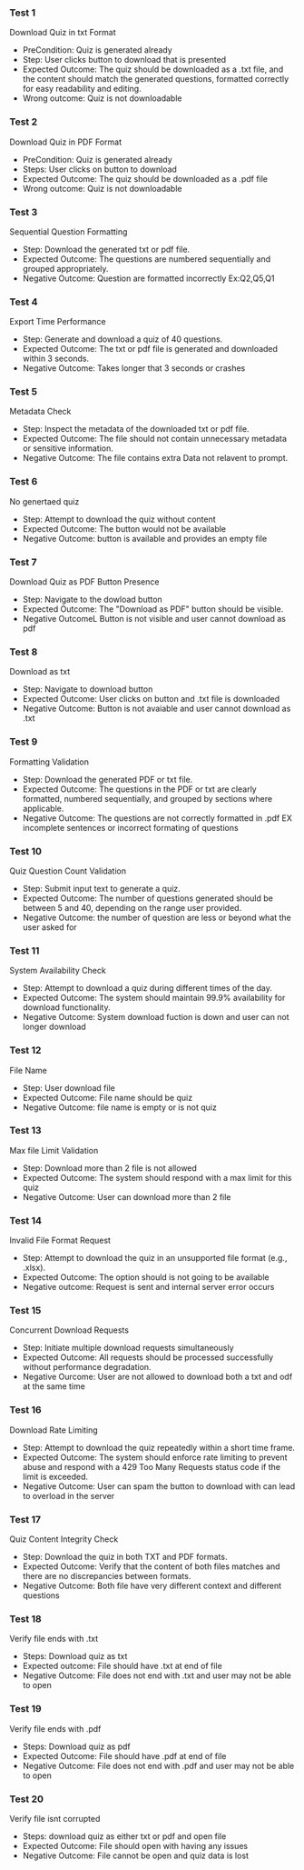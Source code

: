 ### Test 1 
Download Quiz in txt Format
- PreCondition: Quiz is generated already
- Step: User clicks button to download that is presented
- Expected Outcome: The quiz should be downloaded as a .txt file, and the content should match the generated questions, formatted correctly for easy readability and editing.
- Wrong outcome: Quiz is not downloadable

### Test 2 
Download Quiz in PDF Format
- PreCondition: Quiz is generated already
- Steps: User clicks on button to download
- Expected Outcome: The quiz should be downloaded as a .pdf file
- Wrong outcome: Quiz is not downloadable


### Test 3
Sequential Question Formatting
- Step: Download the generated txt or pdf file.
- Expected Outcome: The questions are numbered sequentially and grouped appropriately.
- Negative Outcome: Question are formatted incorrectly Ex:Q2,Q5,Q1

### Test 4
Export Time Performance
- Step: Generate and download a quiz of 40 questions.
- Expected Outcome: The txt or pdf file is generated and downloaded within 3 seconds.
- Negative Outcome: Takes longer that 3 seconds or crashes

### Test 5
Metadata Check
- Step: Inspect the metadata of the downloaded txt or pdf file.
- Expected Outcome: The file should not contain unnecessary metadata or sensitive information.
- Negative Outcome: The file contains extra Data not relavent to prompt. 

### Test 6
No genertaed quiz
- Step: Attempt to download the quiz without content
- Expected Outcome: The button would not be available 
- Negative Outcome: button is available and provides an empty file

### Test 7
Download Quiz as PDF Button Presence
- Step: Navigate to the dowload button
- Expected Outcome: The "Download as PDF" button should be visible.
- Negative OutcomeL Button is not visible and user cannot download as pdf

### Test 8
Download as txt
- Step: Navigate to download button
- Expected Outcome: User clicks on button and .txt file is downloaded
- Negative Outcome: Button is not avaiable and user cannot download as .txt

### Test 9
Formatting Validation
- Step: Download the generated PDF or txt file.
- Expected Outcome: The questions in the PDF or txt are clearly formatted, numbered sequentially, and grouped by sections where applicable.
- Negative Outcome: The questions are not correctly formatted in .pdf EX incomplete sentences or incorrect formating of questions

### Test 10
Quiz Question Count Validation
- Step: Submit input text to generate a quiz.
- Expected Outcome: The number of questions generated should be between 5 and 40, depending on the range user provided.
- Negative Outcome: the number of question are less or beyond what the user asked for

### Test 11
System Availability Check
- Step: Attempt to download a quiz during different times of the day.
- Expected Outcome: The system should maintain 99.9% availability for download functionality.
- Negative Outcome: System download fuction is down and user can not longer download

### Test 12
File Name 
- Step: User download file
- Expected Outcome: File name should be quiz
- Negative Outcome: file name is empty or is not quiz

### Test 13
Max file Limit Validation
- Step: Download more than 2 file is not allowed
- Expected Outcome: The system should respond with a max limit for this quiz
- Negative Outcome: User can download more than 2 file 

### Test 14
Invalid File Format Request
- Step: Attempt to download the quiz in an unsupported file format (e.g., .xlsx).
- Expected Outcome: The option should is not going to be available
- Negative outcome: Request is sent and internal server error occurs

### Test 15
Concurrent Download Requests
- Step: Initiate multiple download requests simultaneously 
- Expected Outcome: All requests should be processed successfully without performance degradation.
- Negative Ourcome: User are not allowed to download both a txt and odf at the same time

### Test 16
Download Rate Limiting
- Step: Attempt to download the quiz repeatedly within a short time frame.
- Expected Outcome: The system should enforce rate limiting to prevent abuse and respond with a 429 Too Many Requests status code if the limit is exceeded.
- Negative Outcome: User can spam the button to download with can lead to overload in the server

### Test 17
Quiz Content Integrity Check
- Step: Download the quiz in both TXT and PDF formats.
- Expected Outcome: Verify that the content of both files matches and there are no discrepancies between formats.
- Negative Outcome: Both file have very different context and different questions

### Test 18
Verify file ends with .txt
- Steps: Download quiz as txt
- Expected outcome: File should have .txt at end of file
- Negative Outcome: File does not end with .txt and user may not be able to open

### Test 19 
Verify file ends with .pdf
- Steps: Download quiz as pdf
- Expected Outcome: File should have .pdf at end of file
- Negative Outcome: File does not end with .pdf and user may not be able to open

### Test 20
Verify file isnt corrupted
- Steps: download quiz as either txt or pdf and open file
- Expected Outcome: File should open with having any issues
- Negative Outcome: File cannot be open and quiz data is lost

